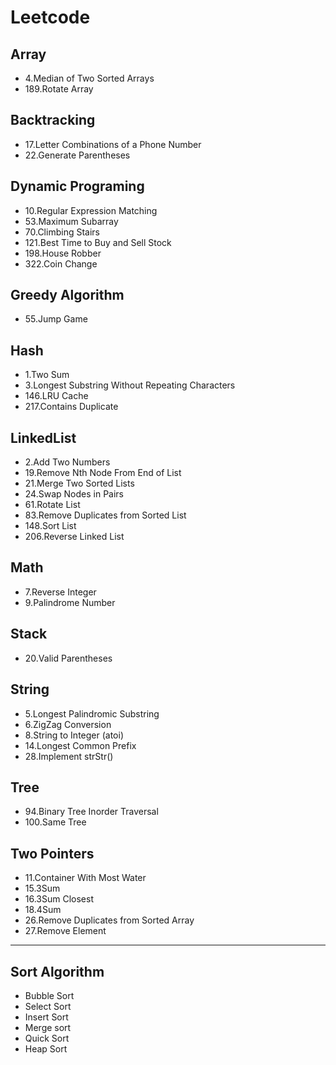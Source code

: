 # Leetcode

## Array
* 4.Median of Two Sorted Arrays
* 189.Rotate Array

## Backtracking
* 17.Letter Combinations of a Phone Number
* 22.Generate Parentheses

## Dynamic Programing
* 10.Regular Expression Matching
* 53.Maximum Subarray
* 70.Climbing Stairs
* 121.Best Time to Buy and Sell Stock
* 198.House Robber
* 322.Coin Change

## Greedy Algorithm
* 55.Jump Game

## Hash
* 1.Two Sum
* 3.Longest Substring Without Repeating Characters
* 146.LRU Cache
* 217.Contains Duplicate

## LinkedList
* 2.Add Two Numbers
* 19.Remove Nth Node From End of List
* 21.Merge Two Sorted Lists
* 24.Swap Nodes in Pairs
* 61.Rotate List
* 83.Remove Duplicates from Sorted List
* 148.Sort List
* 206.Reverse Linked List

## Math
* 7.Reverse Integer
* 9.Palindrome Number

## Stack
* 20.Valid Parentheses

## String
* 5.Longest Palindromic Substring
* 6.ZigZag Conversion
* 8.String to Integer (atoi)
* 14.Longest Common Prefix
* 28.Implement strStr()

## Tree
* 94.Binary Tree Inorder Traversal
* 100.Same Tree

## Two Pointers
* 11.Container With Most Water
* 15.3Sum
* 16.3Sum Closest
* 18.4Sum
* 26.Remove Duplicates from Sorted Array
* 27.Remove Element

---

## Sort Algorithm
* Bubble Sort
* Select Sort
* Insert Sort
* Merge sort
* Quick Sort
* Heap Sort
